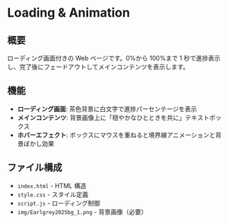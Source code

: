 # Loading & Animation

## 概要

ローディング画面付きの Web ページです。0%から 100%まで 1 秒で進捗表示し、完了後にフェードアウトしてメインコンテンツを表示します。

## 機能

- **ローディング画面**: 茶色背景に白文字で進捗パーセンテージを表示
- **メインコンテンツ**: 背景画像上に「穏やかなひとときを共に」テキストボックス
- **ホバーエフェクト**: ボックスにマウスを重ねると境界線アニメーションと背景ぼかし効果

## ファイル構成

- `index.html` - HTML 構造
- `style.css` - スタイル定義
- `script.js` - ローディング制御
- `img/Earlgrey2025bg_1.png` - 背景画像（必要）
